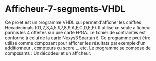 # Afficheur-7-segments-VHDL
Ce projet est un programme VHDL qui permet d'afficher les chiffres Hexadécimals (0,1,2,3,4,5,6,7,8,9,A,B,C,D,E,F). 
Il utilise un seule afficheur parmis les 4 offertes sur une carte FPGA.
Le fichier de contraintes est conforme à celui de la carte Nexys3 Spartan 6.
Ce programme peut être utilisé comme composant pour afficher les résultats par exemple d'un additionneur , compteurs ou score ... etc.
Le programme se compose de composants : Un décodeur et un afficheur.
